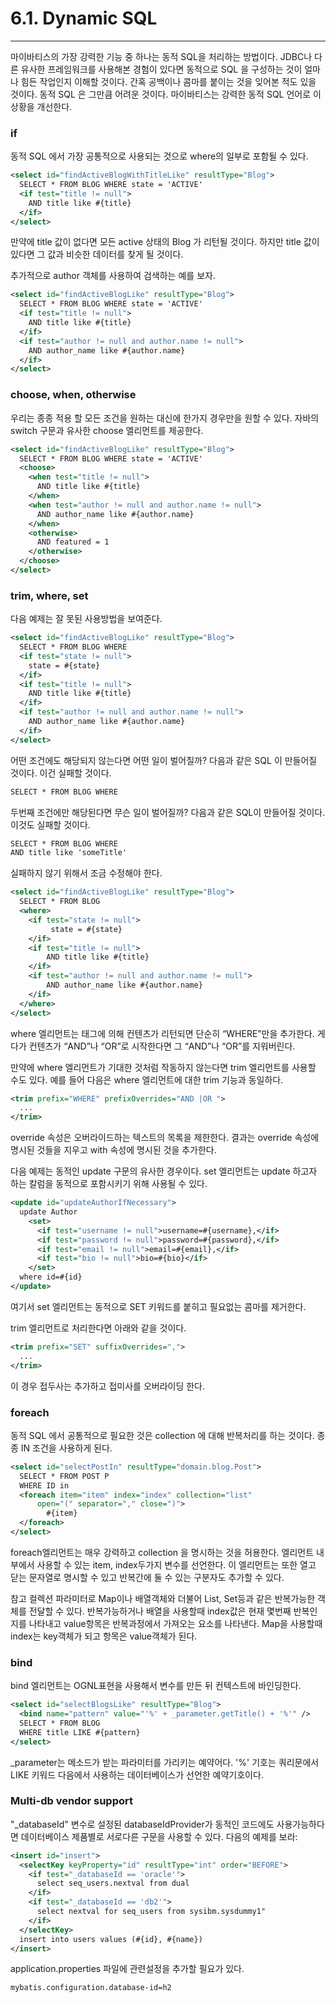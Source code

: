 # 6.1. Dynamic SQL

---

마이바티스의 가장 강력한 기능 중 하나는 동적 SQL을 처리하는 방법이다. JDBC나 다른 유사한 프레임워크를 사용해본 경험이 있다면 동적으로 SQL 을 구성하는 것이 얼마나 힘든 작업인지 이해할 것이다. 간혹 공백이나 콤마를 붙이는 것을 잊어본 적도 있을 것이다. 동적 SQL 은 그만큼 어려운 것이다. 마이바티스는 강력한 동적 SQL 언어로 이 상황을 개선한다.

### if

동적 SQL 에서 가장 공통적으로 사용되는 것으로 where의 일부로 포함될 수 있다. 

```xml
<select id="findActiveBlogWithTitleLike" resultType="Blog">
  SELECT * FROM BLOG WHERE state = 'ACTIVE' 
  <if test="title != null">
    AND title like #{title}
  </if>
</select>
```

만약에 title 값이 없다면 모든 active 상태의 Blog 가 리턴될 것이다. 하지만 title 값이 있다면 그 값과 비슷한 데이터를 찾게 될 것이다.

추가적으로 author 객체를 사용하여 검색하는 예를 보자.

```xml
<select id="findActiveBlogLike" resultType="Blog">
  SELECT * FROM BLOG WHERE state = 'ACTIVE' 
  <if test="title != null">
    AND title like #{title}
  </if>
  <if test="author != null and author.name != null">
    AND author_name like #{author.name}
  </if>
</select>
```

### choose, when, otherwise

우리는 종종 적용 할 모든 조건을 원하는 대신에 한가지 경우만을 원할 수 있다. 자바의 switch 구문과 유사한 choose 엘리먼트를 제공한다.

```xml
<select id="findActiveBlogLike" resultType="Blog">
  SELECT * FROM BLOG WHERE state = 'ACTIVE'
  <choose>
    <when test="title != null">
      AND title like #{title}
    </when>
    <when test="author != null and author.name != null">
      AND author_name like #{author.name}
    </when>
    <otherwise>
      AND featured = 1
    </otherwise>
  </choose>
</select>
```

### trim, where, set

다음 예제는 잘 못된 사용방법을 보여준다.

```xml
<select id="findActiveBlogLike" resultType="Blog">
  SELECT * FROM BLOG WHERE 
  <if test="state != null">
    state = #{state}
  </if> 
  <if test="title != null">
    AND title like #{title}
  </if>
  <if test="author != null and author.name != null">
    AND author_name like #{author.name}
  </if>
</select>
```

어떤 조건에도 해당되지 않는다면 어떤 일이 벌어질까? 다음과 같은 SQL 이 만들어질 것이다. 이건 실패할 것이다.

```xml
SELECT * FROM BLOG WHERE
```

두번째 조건에만 해당된다면 무슨 일이 벌어질까? 다음과 같은 SQL이 만들어질 것이다. 이것도 실패할 것이다.

```xml
SELECT * FROM BLOG WHERE 
AND title like 'someTitle'
```

실패하지 않기 위해서 조금 수정해야 한다.

```xml
<select id="findActiveBlogLike" resultType="Blog">
  SELECT * FROM BLOG 
  <where> 
    <if test="state != null">
         state = #{state}
    </if> 
    <if test="title != null">
        AND title like #{title}
    </if>
    <if test="author != null and author.name != null">
        AND author_name like #{author.name}
    </if>
  </where>
</select>
```

where 엘리먼트는 태그에 의해 컨텐츠가 리턴되면 단순히 “WHERE”만을 추가한다. 게다가 컨텐츠가 “AND”나 “OR”로 시작한다면 그 “AND”나 “OR”를 지워버린다.

만약에 where 엘리먼트가 기대한 것처럼 작동하지 않는다면 trim 엘리먼트를 사용할 수도 있다. 예를 들어 다음은 where 엘리먼트에 대한 trim 기능과 동일하다.

```xml
<trim prefix="WHERE" prefixOverrides="AND |OR ">
  ... 
</trim>
```

override 속성은 오버라이드하는 텍스트의 목록을 제한한다. 결과는 override 속성에 명시된 것들을 지우고 with 속성에 명시된 것을 추가한다.

다음 예제는 동적인 update 구문의 유사한 경우이다. set 엘리먼트는 update 하고자 하는 칼럼을 동적으로 포함시키기 위해 사용될 수 있다.

```xml
<update id="updateAuthorIfNecessary">
  update Author
    <set>
      <if test="username != null">username=#{username},</if>
      <if test="password != null">password=#{password},</if>
      <if test="email != null">email=#{email},</if>
      <if test="bio != null">bio=#{bio}</if>
    </set>
  where id=#{id}
</update>
```

여기서 set 엘리먼트는 동적으로 SET 키워드를 붙히고 필요없는 콤마를 제거한다.

trim 엘리먼트로 처리한다면 아래와 같을 것이다.

```xml
<trim prefix="SET" suffixOverrides=",">
  ...
</trim>
```

이 경우 접두사는 추가하고 접미사를 오버라이딩 한다.

### foreach

동적 SQL 에서 공통적으로 필요한 것은 collection 에 대해 반복처리를 하는 것이다. 종종 IN 조건을 사용하게 된다. 

```xml
<select id="selectPostIn" resultType="domain.blog.Post">
  SELECT * FROM POST P
  WHERE ID in
  <foreach item="item" index="index" collection="list"
      open="(" separator="," close=")">
        #{item}
  </foreach>
</select>
```

foreach엘리먼트는 매우 강력하고 collection 을 명시하는 것을 허용한다. 엘리먼트 내부에서 사용할 수 있는 item, index두가지 변수를 선언한다. 이 엘리먼트는 또한 열고 닫는 문자열로 명시할 수 있고 반복간에 둘 수 있는 구분자도 추가할 수 있다.

참고 컬렉션 파라미터로 Map이나 배열객체와 더불어 List, Set등과 같은 반복가능한 객체를 전달할 수 있다. 반복가능하거나 배열을 사용할때 index값은 현재 몇번째 반복인지를 나타내고 value항목은 반복과정에서 가져오는 요소를 나타낸다. Map을 사용할때 index는 key객체가 되고 항목은 value객체가 된다.

### bind

bind 엘리먼트는 OGNL표현을 사용해서 변수를 만든 뒤 컨텍스트에 바인딩한다. 

```xml
<select id="selectBlogsLike" resultType="Blog">
  <bind name="pattern" value="'%' + _parameter.getTitle() + '%'" />
  SELECT * FROM BLOG
  WHERE title LIKE #{pattern}
</select>
```

_parameter는 메소드가 받는 파라미터를 가리키는 예약어다. '%' 기호는 쿼리문에서 LIKE 키워드 다음에서 사용하는 데이터베이스가 선언한 예약기호이다.

### Multi-db vendor support

"_databaseId" 변수로 설정된 databaseIdProvider가 동적인 코드에도 사용가능하다면 데이터베이스 제품별로 서로다른 구문을 사용할 수 있다. 다음의 예제를 보라:

```xml
<insert id="insert">
  <selectKey keyProperty="id" resultType="int" order="BEFORE">
    <if test="_databaseId == 'oracle'">
      select seq_users.nextval from dual
    </if>
    <if test="_databaseId == 'db2'">
      select nextval for seq_users from sysibm.sysdummy1"
    </if>
  </selectKey>
  insert into users values (#{id}, #{name})
</insert>
```

application.properties 파일에 관련설정을 추가할 필요가 있다.

```properties
mybatis.configuration.database-id=h2
```